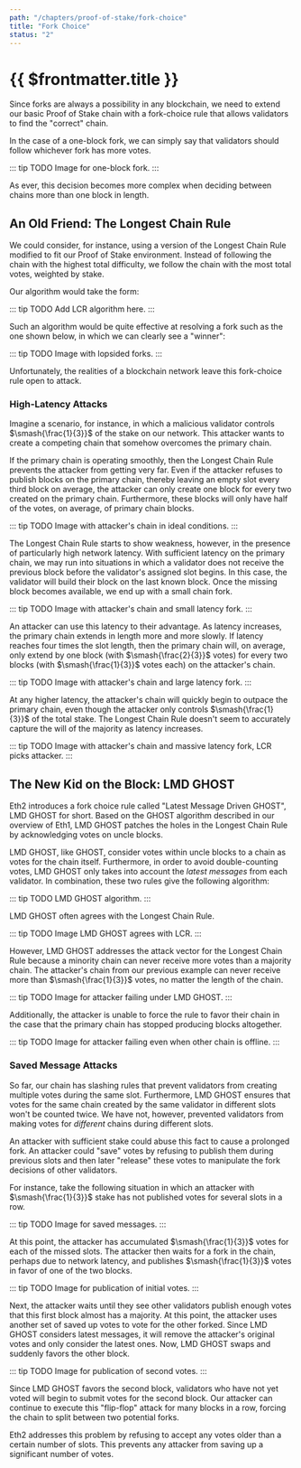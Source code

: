 ```yaml
---
path: "/chapters/proof-of-stake/fork-choice"
title: "Fork Choice"
status: "2"
---
```


# {{ $frontmatter.title }}

Since forks are always a possibility in any blockchain, we need to extend our basic Proof of Stake chain with a fork-choice rule that allows validators to find the "correct" chain.

In the case of a one-block fork, we can simply say that validators should follow whichever fork has more votes.

::: tip TODO Image for one-block fork. :::

As ever, this decision becomes more complex when deciding between chains more than one block in length.

## An Old Friend: The Longest Chain Rule

We could consider, for instance, using a version of the Longest Chain Rule modified to fit our Proof of Stake environment. Instead of following the chain with the highest total difficulty, we follow the chain with the most total votes, weighted by stake.

Our algorithm would take the form:

::: tip TODO Add LCR algorithm here. :::

Such an algorithm would be quite effective at resolving a fork such as the one shown below, in which we can clearly see a "winner":

::: tip TODO Image with lopsided forks. :::

Unfortunately, the realities of a blockchain network leave this fork-choice rule open to attack.

### High-Latency Attacks

Imagine a scenario, for instance, in which a malicious validator controls $\smash{\frac{1}{3}}$ of the stake on our network. This attacker wants to create a competing chain that somehow overcomes the primary chain.

If the primary chain is operating smoothly, then the Longest Chain Rule prevents the attacker from getting very far. Even if the attacker refuses to publish blocks on the primary chain, thereby leaving an empty slot every third block on average, the attacker can only create one block for every two created on the primary chain. Furthermore, these blocks will only have half of the votes, on average, of primary chain blocks.

::: tip TODO Image with attacker's chain in ideal conditions. :::

The Longest Chain Rule starts to show weakness, however, in the presence of particularly high network latency. With sufficient latency on the primary chain, we may run into situations in which a validator does not receive the previous block before the validator's assigned slot begins. In this case, the validator will build their block on the last known block. Once the missing block becomes available, we end up with a small chain fork.

::: tip TODO Image with attacker's chain and small latency fork. :::

An attacker can use this latency to their advantage. As latency increases, the primary chain extends in length more and more slowly. If latency reaches four times the slot length, then the primary chain will, on average, only extend by one block (with $\smash{\frac{2}{3}}$ votes) for every two blocks (with $\smash{\frac{1}{3}}$ votes each) on the attacker's chain.

::: tip TODO Image with attacker's chain and large latency fork. :::

At any higher latency, the attacker's chain will quickly begin to outpace the primary chain, even though the attacker only controls $\smash{\frac{1}{3}}$ of the total stake. The Longest Chain Rule doesn't seem to accurately capture the will of the majority as latency increases.

::: tip TODO Image with attacker's chain and massive latency fork, LCR picks attacker. :::

## The New Kid on the Block: LMD GHOST

Eth2 introduces a fork choice rule called "Latest Message Driven GHOST", LMD GHOST for short. Based on the GHOST algorithm described in our overview of Eth1, LMD GHOST patches the holes in the Longest Chain Rule by acknowledging votes on uncle blocks.

LMD GHOST, like GHOST, consider votes within uncle blocks to a chain as votes for the chain itself. Furthermore, in order to avoid double-counting votes, LMD GHOST only takes into account the *latest messages* from each validator. In combination, these two rules give the following algorithm:

::: tip TODO LMD GHOST algorithm. :::

LMD GHOST often agrees with the Longest Chain Rule.

::: tip TODO Image LMD GHOST agrees with LCR. :::

However, LMD GHOST addresses the attack vector for the Longest Chain Rule because a minority chain can never receive more votes than a majority chain. The attacker's chain from our previous example can never receive more than $\smash{\frac{1}{3}}$ votes, no matter the length of the chain.

::: tip TODO Image for attacker failing under LMD GHOST. :::

Additionally, the attacker is unable to force the rule to favor their chain in the case that the primary chain has stopped producing blocks altogether.

::: tip TODO Image for attacker failing even when other chain is offline. :::

### Saved Message Attacks

So far, our chain has slashing rules that prevent validators from creating multiple votes during the same slot. Furthermore, LMD GHOST ensures that votes for the same chain created by the same validator in different slots won't be counted twice. We have not, however, prevented validators from making votes for *different* chains during different slots.

An attacker with sufficient stake could abuse this fact to cause a prolonged fork. An attacker could "save" votes by refusing to publish them during previous slots and then later "release" these votes to manipulate the fork decisions of other validators.

For instance, take the following situation in which an attacker with $\smash{\frac{1}{3}}$ stake has not published votes for several slots in a row.

::: tip TODO Image for saved messages. :::

At this point, the attacker has accumulated $\smash{\frac{1}{3}}$ votes for each of the missed slots. The attacker then waits for a fork in the chain, perhaps due to network latency, and publishes $\smash{\frac{1}{3}}$ votes in favor of one of the two blocks.

::: tip TODO Image for publication of initial votes. :::

Next, the attacker waits until they see other validators publish enough votes that this first block almost has a majority. At this point, the attacker uses another set of saved up votes to vote for the other forked. Since LMD GHOST considers latest messages, it will remove the attacker's original votes and only consider the latest ones. Now, LMD GHOST swaps and suddenly favors the other block.

::: tip TODO Image for publication of second votes. :::

Since LMD GHOST favors the second block, validators who have not yet voted will begin to submit votes for the second block. Our attacker can continue to execute this "flip-flop" attack for many blocks in a row, forcing the chain to split between two potential forks.

Eth2 addresses this problem by refusing to accept any votes older than a certain number of slots. This prevents any attacker from saving up a significant number of votes.
